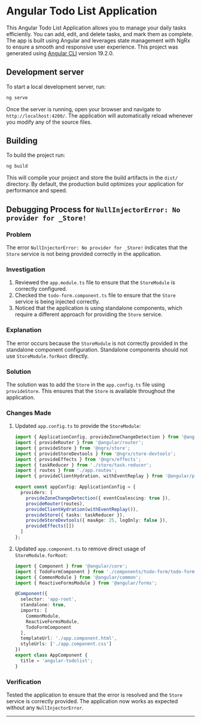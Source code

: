 # Angular Todo List Application

This Angular Todo List Application allows you to manage your daily tasks efficiently. You can add, edit, and delete tasks, and mark them as complete. The app is built using Angular and leverages state management with NgRx to ensure a smooth and responsive user experience.
This project was generated using [Angular CLI](https://github.com/angular/angular-cli) version 19.2.0.

## Development server

To start a local development server, run:

```bash
ng serve
```

Once the server is running, open your browser and navigate to `http://localhost:4200/`. The application will automatically reload whenever you modify any of the source files.


## Building

To build the project run:

```bash
ng build
```

This will compile your project and store the build artifacts in the `dist/` directory. By default, the production build optimizes your application for performance and speed.



## Debugging Process for `NullInjectorError: No provider for _Store!`

### Problem
The error `NullInjectorError: No provider for _Store!` indicates that the `Store` service is not being provided correctly in the application.

### Investigation
1. Reviewed the `app.module.ts` file to ensure that the `StoreModule` is correctly configured.
2. Checked the `todo-form.component.ts` file to ensure that the `Store` service is being injected correctly.
3. Noticed that the application is using standalone components, which require a different approach for providing the `Store` service.

### Explanation
The error occurs because the `StoreModule` is not correctly provided in the standalone component configuration. Standalone components should not use `StoreModule.forRoot` directly.

### Solution
The solution was to add the `Store` in the `app.config.ts` file using `provideStore`. This ensures that the `Store` is available throughout the application.

### Changes Made
1. Updated `app.config.ts` to provide the `StoreModule`:

    ```typescript
    import { ApplicationConfig, provideZoneChangeDetection } from '@angular/core';
    import { provideRouter } from '@angular/router';
    import { provideStore } from '@ngrx/store';
    import { provideStoreDevtools } from '@ngrx/store-devtools';
    import { provideEffects } from '@ngrx/effects';
    import { taskReducer } from './store/task.reducer';
    import { routes } from './app.routes';
    import { provideClientHydration, withEventReplay } from '@angular/platform-browser';

    export const appConfig: ApplicationConfig = {
      providers: [
        provideZoneChangeDetection({ eventCoalescing: true }),
        provideRouter(routes),
        provideClientHydration(withEventReplay()),
        provideStore({ tasks: taskReducer }),
        provideStoreDevtools({ maxAge: 25, logOnly: false }),
        provideEffects([])
      ]
    };
    ```

2. Updated `app.component.ts` to remove direct usage of `StoreModule.forRoot`:

    ```typescript
    import { Component } from '@angular/core';
    import { TodoFormComponent } from './components/todo-form/todo-form.component';
    import { CommonModule } from '@angular/common';
    import { ReactiveFormsModule } from '@angular/forms';

    @Component({
      selector: 'app-root',
      standalone: true,
      imports: [
        CommonModule,
        ReactiveFormsModule,
        TodoFormComponent
      ],
      templateUrl: './app.component.html',
      styleUrls: ['./app.component.css']
    })
    export class AppComponent {
      title = 'angular-todolist';
    }
    ```

### Verification
Tested the application to ensure that the error is resolved and the `Store` service is correctly provided. The application now works as expected without any `NullInjectorError`.

---
